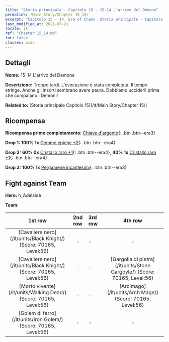 ```yaml
---
title: "Storia principale - Capitolo 15 - 15-14 L'arrivo del Demone"
permalink: /Main Story/Chapter 15_14/
excerpt: "Capitolo 15 - 14. Era of Chaos  Storia principale - Capitolo 15_14. 15-14 L'arrivo del Demone"
last_modified_at: 2021-07-21
locale: it
ref: "Chapter 15_14.md"
toc: false
classes: wide
---
```


## Dettagli

 **Nome:** 15-14 L'arrivo del Demone

 **Descrizione:** Troppo tardi. L'evocazione è stata completata. Il tempo stringe. Anche gli insorti sembrano avere paura. Dobbiamo ucciderli prima che compaiano i Demoni!

 **Related to:** [Storia principale Capitolo 15](/it/Main Story/Chapter 15/)

## Ricompensa

 **Ricompensa primo completamento:** [Chiave d'argento](/ItemsIT/con_693/){: .btn .btn--era3}

 **Drop 1:** **100% 1x** [Gemme epiche +2](/ItemsIT/mat_51/){: .btn .btn--era4}

 **Drop 2:** **60% 0x** [Cristallo raro +1](/ItemsIT/mat_45/){: .btn .btn--era4}, **40% 1x** [Cristallo raro +1](/ItemsIT/mat_45/){: .btn .btn--era4}

 **Drop 3:** **100% 1x** [Pergamene incantesimi](/ItemsIT/con_694/){: .btn .btn--era3}


## Fight against Team
 **Hero:** h_Adelaide

 **Team:**


  | 1st row | 2nd row | 3rd row | 4th row |
  |:----:|:----:|:----|:----:|
  | [Cavaliere nero](/it/units/Black Knight/) (Score: 70165, Level:56)  | - | - | - |
  | [Cavaliere nero](/it/units/Black Knight/) (Score: 70165, Level:56)  | - | - | [Gargolla di pietra](/it/units/Stone Gargoyle/) (Score: 70165, Level:56)  |
  | [Morto vivente](/it/units/Walking Dead/) (Score: 70165, Level:56)  | - | - | [Arcimago](/it/units/Arch Mage/) (Score: 70165, Level:56)  |
  | [Golem di ferro](/it/units/Iron Golem/) (Score: 70165, Level:56)  | - | - | - |


